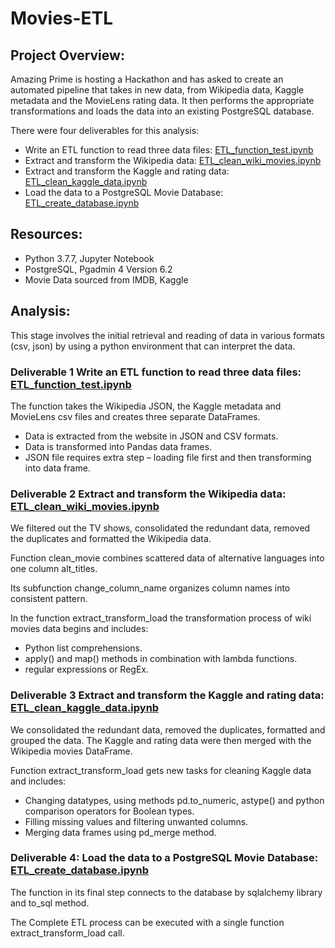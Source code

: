 # Movies-ETL

## Project Overview:
Amazing Prime is hosting a Hackathon and has asked to create an automated pipeline that takes in new data, from Wikipedia data, Kaggle metadata and the MovieLens rating data. It then performs the appropriate transformations and loads the data into an existing PostgreSQL database. 

There were four deliverables for this analysis:

- Write an ETL function to read three data files: [ETL_function_test.ipynb](ETL_function_test.ipynb)
- Extract and transform the Wikipedia data: [ETL_clean_wiki_movies.ipynb](ETL_clean_wiki_movies.ipynb)
- Extract and transform the Kaggle and rating data: [ETL_clean_kaggle_data.ipynb](ETL_clean_kaggle_data.ipynb)
- Load the data to a PostgreSQL Movie Database: [ETL_create_database.ipynb](ETL_create_database.ipynb)

## Resources:
- Python 3.7.7, Jupyter Notebook
- PostgreSQL, Pgadmin 4 Version 6.2
- Movie Data sourced from IMDB, Kaggle 

## Analysis:
This stage involves the initial retrieval and reading of data in various formats (csv, json) by using a python environment that can interpret the data.

### Deliverable 1  Write an ETL function to read three data files: [ETL_function_test.ipynb](ETL_function_test.ipynb)

The function takes the Wikipedia JSON, the Kaggle metadata and MovieLens csv files and creates three separate DataFrames.
- Data is extracted from the website in JSON and CSV formats.
- Data is transformed into Pandas data frames.
- JSON file requires extra step – loading file first and then transforming into data frame.

### Deliverable 2 Extract and transform the Wikipedia data: [ETL_clean_wiki_movies.ipynb](ETL_clean_wiki_movies.ipynb)

We filtered out the TV shows, consolidated the redundant data, removed the duplicates and formatted the Wikipedia data.

Function clean_movie combines scattered data of alternative languages into one column alt_titles.

Its subfunction change_column_name organizes column names into consistent pattern.

In the function extract_transform_load the transformation process of wiki movies data begins and includes:
- Python list comprehensions.
- apply() and map() methods in combination with lambda functions.
- regular expressions or RegEx.


### Deliverable 3 Extract and transform the Kaggle and rating data: [ETL_clean_kaggle_data.ipynb](ETL_clean_kaggle_data.ipynb)

We consolidated the redundant data, removed the duplicates, formatted and grouped the data.
The Kaggle and rating data were then merged with the Wikipedia movies DataFrame.

Function extract_transform_load gets new tasks for cleaning Kaggle data and includes:
- Changing datatypes, using methods pd.to_numeric, astype() and python comparison operators for Boolean types.
- Filling missing values and filtering unwanted columns.
- Merging data frames using pd_merge method.

### Deliverable 4: Load the data to a PostgreSQL Movie Database: [ETL_create_database.ipynb](ETL_create_database.ipynb)

The function in its final step connects to the database by sqlalchemy library and to_sql method.

The Complete ETL process can be executed with a single function extract_transform_load call.
